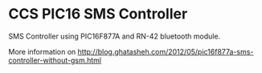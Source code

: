 CCS PIC16 SMS Controller
========================

SMS Controller using PIC16F877A and RN-42 bluetooth module.

More information on http://blog.ghatasheh.com/2012/05/pic16f877a-sms-controller-without-gsm.html
